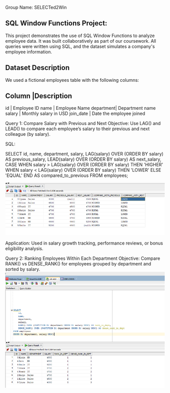 Group Name: SELECTed2Win

SQL Window Functions Project:
-----------------------------

This project demonstrates the use of SQL Window Functions to analyze employee data. It was built collaboratively as part of our coursework. All queries were written using SQL, and the dataset simulates a company's employee information.

Dataset Description
-------------------
We used a fictional employees table with the following columns:


Column	  |Description
---------------------------------------------------
id	      | Employee ID
name	    | Employee Name
department| Department name
salary	  | Monthly salary in USD
join_date | Date the employee joined

Query 1: Compare Salary with Previous and Next
Objective:
Use LAG() and LEAD() to compare each employee’s salary to their previous and next colleague (by salary).

SQL:

SELECT 
    id,
    name,
    department,
    salary,
    LAG(salary) OVER (ORDER BY salary) AS previous_salary,
    LEAD(salary) OVER (ORDER BY salary) AS next_salary,
    CASE 
        WHEN salary > LAG(salary) OVER (ORDER BY salary) THEN 'HIGHER'
        WHEN salary < LAG(salary) OVER (ORDER BY salary) THEN 'LOWER'
        ELSE 'EQUAL'
    END AS compared_to_previous
FROM employees;

![image alt](https://github.com/Daveeeid/SELECTed2Win/blob/master/lag%20and%20lead.png?raw=true)

Application:
Used in salary growth tracking, performance reviews, or bonus eligibility analysis.

Query 2: Ranking Employees Within Each Department
Objective:
Compare RANK() vs DENSE_RANK() for employees grouped by department and sorted by salary.
![image alt](https://github.com/Daveeeid/SELECTed2Win/blob/master/rank.png?raw=true)



